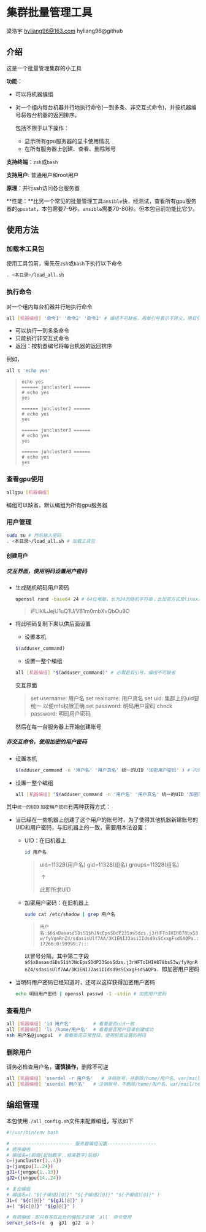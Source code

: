 # 集群批量管理工具

梁浩宇   hyliang96@163.com    hyliang96@github

## 介绍

这是一个批量管理集群的小工具

**功能**：

* 可以将机器编组

* 对一个组内每台机器并行地执行命令(一到多条、非交互式命令)，并按机器编号将每台机器的返回排序。

  包括不限于以下操作：

  * 显示所有gpu服务器的显卡使用情况
  * 在所有服务器上创建、查看、删除账号

**支持终端**：`zsh`或`bash`

**支持用户**: 普通用户和root用户

**原理**：并行ssh访问各台服务器

**性能：**比另一个常见的批量管理工具`ansible`快，经测试，查看所有gpu服务器的`gpustat`，本包需要7-9秒，`ansible`需要70-80秒。但本包目前功能比它少。

## 使用方法

### 加载本工具包

使用工具包前，需先在`zsh`或`bash`下执行以下命令

```bash
. <本目录>/load_all.sh
```

### 执行命令

对一个组内每台机器并行地执行命令

```bash
all [机器编组] '命令1' '命令2' '命令3' # 编组不可缺省，用单引号表示不转义，用双引号表示要不转义
```

* 可以执行一到多条命令
* 只能执行非交互式命令
* 返回：按机器编号将每台机器的返回排序

例如，

```bash
all c 'echo yes'
```

> ```
> echo yes
> ====== juncluster1 ======
> # echo yes
> yes
>
> ====== juncluster2 ======
> # echo yes
> yes
>
> ====== juncluster3 ======
> # echo yes
> yes
>
> ====== juncluster4 ======
> # echo yes
> yes
> ```

### 查看gpu使用

```bash
allgpu [机器编组]
```

编组可以缺省，默认编组为所有gpu服务器

### 用户管理

```bash
sudo su # 然后输入密码
. <本目录>/load_all.sh # 加载工具包
```

#### 创建用户

##### 交互界面，使用明码设置用户密码
* 生成随机明码用户密码

  ```bash
  openssl rand -base64 24 # 64位电脑，长为24的随机字符串；此加密方式及linux系统的用户密码加密方式
  ```

  > iFLIklLJejU1uQ1U/V81m0mbXvQbOu9O

* 将此明码复制下来以供后面设置

  * 设置本机

  ```bash
  $(adduser_command)
  ```

  * 设置一整个编组

  ```bash
  all [机器编组] "$(adduser_command)" # 必需是双引号，编组不可缺省
  ```

  交互界面

  > set username: 用户名
  > set realname: 用户真名
  > set uid: 集群上的uid要统一 以便mfs权限正确
  > set password: 明码用户密码
  > check password: 明码用户密码

  然后在每一台服务器上开始创建账号

##### 非交互命令，使用加密的用户密码

* 设置本机

  ```bash
  $(adduser_command -n '用户名' '用户真名' 统一的UID '加密用户密码' ) # 内侧用单引号表示不转义，用双引号表示要不转义
  ```

* 设置一整个编组

  ```bash
  all [机器编组] "$(adduser_command -n '用户名' '用户真名' 统一的UID '加密用户密码' )"  # 外侧必需是双引号； 内侧用单引号表示不转义，用双引号表示要不转义；编组不可缺省
  ```

其中`统一的UID` `加密用户密码`有两种获得方式：

* 当已经在一些机器上创建了这个用户的账号时，为了使得其他机器新建账号的UID和用户密码，与旧机器上的一致，需要用本法设置：

  * UID：在旧机器上

    ```bash
    id 用户名
    ```

    > uid=11328(用户名) gid=11328(组名) groups=11328(组名)
    >
    > ​	↑
    >
    >  此即所求UID

  * 加密用户密码：在旧机器上

    ```bash
    sudo cat /etc/shadow | grep 用户名
    ```

    >  `用户名:$6$xDasasdSDsS1$hJNcEpsSDdP23SosSdzs.j3rHFToIHIH878bsS3w/fyVgnRnZ4/sdasisUlf7AA/3K1ENIJ2asiIIdsd9sSCxxgFsdSAQPa.:17266:0:99999:7:::`

    以冒号分隔，其中第二字段`$6$xDasasdSDsS1$hJNcEpsSDdP23SosSdzs.j3rHFToIHIH878bsS3w/fyVgnRnZ4/sdasisUlf7AA/3K1ENIJ2asiIIdsd9sSCxxgFsdSAQPa. `即加密用户密码

* 当明码用户密码已经知道时，还可以这样获得加密用户密码

  ```bash
  echo 明码用户密码 | openssl passwd -1 -stdin # 加密用户密码
  ```


### 查看用户

```bash
all [机器编组] 'id 用户名'        # 看看是否uid一致
all [机器编组] 'ls /home/用户名'  # 看看是否用户目录创建成功
ssh 用户名@jungpu1  # 看看能否正常登陆，使用前面设置的明码
```

### 删除用户

请务必检查用户名，**谨慎操作**，删除不可逆

```bash
all [机器编组] 'userdel -r 用户名'   # 注销账号，并删除/home/用户名、var/mail/test
all [机器编组] 'userdel 用户名'   # 注销账号，不删除/home/用户名、var/mail/test
```

## 编组管理

本包使用`./all_config.sh`文件来配置编组，写法如下

```bash
#!/usr/bin/env bash

# ---------------------- 服务器编组设置------------------
# 顺序编组
# 编组名=(前缀{起始数字..结束数字}后缀)
c=(juncluster{1..4})
g=(jungpu{1..24})
gJ1=(jungpu{1..13})
gJ2=(jungpu{14..24})

# 复合编组
# 编组名=( "${子编组1[@]}" "${子编组2[@]}" "${子编组3[@]}" )
J1=( "${c[@]}" "${gJ1[@]}" )
a=( "${c[@]}" "${g[@]}" )

# 有效编组：即只有写在此处的编组才会被 `all` 命令使用
server_sets=(c  g  gJ1  gJ2  a )
```


